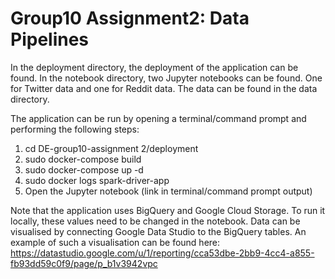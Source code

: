 # Group10 Assignment2: Data Pipelines

In the deployment directory, the deployment of the application can be found.
In the notebook directory, two Jupyter notebooks can be found. One for Twitter data and one for Reddit data. 
The data can be found in the data directory.

The application can be run by opening a terminal/command prompt and performing the following steps:
1. cd DE-group10-assignment 2/deployment
2. sudo docker-compose build
3. sudo docker-compose up -d
4. sudo docker logs spark-driver-app
5. Open the Jupyter notebook (link in terminal/command prompt output)

Note that the application uses BigQuery and Google Cloud Storage. To run it locally, these values need to be changed
in the notebook. Data can be visualised by connecting Google Data Studio to the BigQuery tables. 
An example of such a visualisation can be found here: https://datastudio.google.com/u/1/reporting/cca53dbe-2bb9-4cc4-a855-fb93dd59c0f9/page/p_b1v3942vpc
